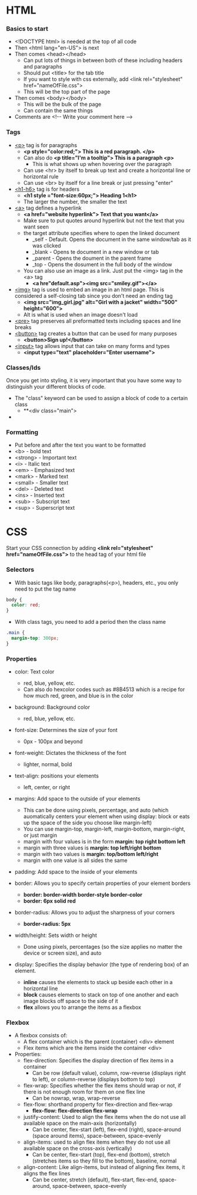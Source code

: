 # HTML

### Basics to start

- \<!DOCTYPE html> is needed at the top of all code
- Then \<html lang="en-US"> is next
- Then comes \<head><\/head>
  - Can put lots of things in between both of these including headers and paragraphs
  - Should put \<title> for the tab title
  - If you want to style with css externally, add \<link rel="stylesheet" href="nameOfFile.css">
  - This will be the top part of the page
- Then comes \<body><\/body>
  - This will be the bulk of the page
  - Can contain the same things
- Comments are \<!-- Write your comment here -->

### Tags

- [\<p>](https://www.w3schools.com/tags/tag_p.asp) tag is for paragraphs
  - **\<p style="color:red;"> This is a red paragraph. \</p>**
  - Can also do **\<p title="I'm a tooltip"> This is a paragraph \<p>**
    - This is what shows up when hovering over the paragraph
  - Can use \<hr> by itself to break up text and create a horizontal line or horizontal rule
  - Can use \<br> by itself for a line break or just pressing "enter"
- [\<h1-h6>](https://www.w3schools.com/tags/tag_hn.asp) tag is for headers
  - **\<h1 style ="font-size:60px;"> Heading 1\<h1>**
  - The larger the number, the smaller the text
- [\<a>](https://www.w3schools.com/tags/tag_a.asp) tag defines a hyperlink 
  - **\<a href="website hyperlink"> Text that you want<\/a>**
  - Make sure to put quotes around hyperlink but not the text that you want seen
  - the target attribute specifies where to open the linked document
    - \_self - Default. Opens the document in the same window/tab as it was clicked
    - \_blank - Opens te document in a new window or tab
    - \_parent - Opens the doument in the parent frame
    - \_top - Opens the dosument in the full body of the window
  - You can also use an image as a link. Just put the \<img> tag in the \<a> tag
    - **\<a hre"default.asp">\<img src="smiley.gif">\</a>**
- [\<img>](https://www.w3schools.com/tags/tag_img.asp) tag is used to embed an image in an html page. This is considered a self-closing tab since you don't need an ending tag
  - **\<img src="img_girl.jpg" alt="Girl with a jacket" width="500" height="600">**
  - Alt is what is used when an image doesn't load
- [\<pre>](https://www.w3schools.com/tags/tag_pre.asp) tag preserves all preformatted texts including spaces and line breaks
- [\<button>](https://www.w3schools.com/tags/tag_button.asp) tag creates a button that can be used for many purposes
  - **\<button>Sign up!\</button>**
- [\<input>](https://www.w3schools.com/tags/tag_input.asp) tag allows input that can take on many forms and types
  - **\<input type="text" placeholder="Enter username">**

### Classes/Ids

Once you get into styling, it is very important that you have some way to distinguish your different blocks of code.

- The "class" keyword can be used to assign a block of code to a certain class
  - **\<div class="main">
- 
 



 ### Formatting

- Put before and after the text you want to be formatted
- \<b> - bold text
- \<strong> - Important text
- \<i> - Italic text
- \<em> - Emphasized text
- \<mark> - Marked text
- \<small> - Smaller text
- \<del> - Deleted text
- \<ins> - Inserted text
- \<sub> - Subscript text
- \<sup> - Superscript text


# CSS

Start your CSS connection by adding **\<link rel="stylesheet" href="nameOfFile.css">** to the head tag of your html file

### Selectors

- With basic tags like body, paragraphs(\<p>), headers, etc., you only need to put the tag name
```css
body {
  color: red;
}
```

- With class tags, you need to add a period then the class name
```css
.main {
  margin-top: 300px;
}
```

### Properties

- color: Text color
  - red, blue, yellow, etc.
  - Can also do hexcolor codes such as #8B4513 which is a recipe for how much red, green, and blue is in the color
- background: Background color
  - red, blue, yellow, etc.  
- font-size: Determines the size of your font
  - 0px - 100px and beyond
- font-weight: Dictates the thickness of the font
  - lighter, normal, bold
- text-align: positions your elements
  - left, center, or right
- margins: Add space to the outside of your elements
  - This can be done using pixels, percentage, and auto (which auomatically centers your element when using display: block or eats up the space of the side you choose like margin-left)
  - You can use margin-top, margin-left, margin-bottom, margin-right, or just margin
  - margin with four values is in the form **margin: top right bottom left**
  - margin with three values is **margin: top left/right bottom**
  - margin with two values is **margin: top/bottom left/right**
  - margin with one value is all sides the same
- padding: Add space to the inside of your elements
- border: Allows you to specify certain properties of your element borders
  - **border: border-width border-style border-color**
  - **border: 6px solid red**
- border-radius: Allows you to adjust the sharpness of your corners
  - **border-radius: 5px** 
- width/height: Sets width or height
  - Done using pixels, percentages (so the size applies no matter the device or screen size), and auto

- display: Specifies the display behavior (the type of rendering box) of an element.
  - **inline** causes the elements to stack up beside each other in a horizontal line
  - **block** causes elements to stack on top of one another and each image blocks off space to the side of it
  - **flex** allows you to arrange the items as a flexbox
 
### Flexbox

- A flexbox consists of:
  - A flex container which is the parent (container) \<div> element
  - Flex items which are the items inside the container \<div>
- Properties:
  - flex-direction: Specifies the display direction of flex items in a container
    - Can be row (default value), column, row-reverse (displays right to left), or column-reverse (displays bottom to top)
  - flex-wrap: Specifies whether the flex items should wrap or not, if there is not enough room for them on one flex line
    - Can be nowrap, wrap, wrap-reverse
  - flex-flow: shorthand property for flex-direction and flex-wrap
    - **flex-flow: flex-direction flex-wrap**
  - justify-content: Used to align the flex items when the do not use all available space on the main-axis (horizontally)
    - Can be center, flex-start (left), flex-end (right), space-around (space around items), space-between, space-evenly
  - align-items: used to align flex items when they do not use all available space on the cross-axis (vertically)
    - Can be center, flex-start (top), flex-end (bottom), stretch (stretches items so they fill to the bottom), baseline, normal
  - align-content: Like align-items, but instead of aligning flex items, it aligns the flex lines
    - Can be center, stretch (default), flex-start, flex-end, space-around, space-between, space-evenly

